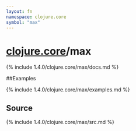 ```yaml
---
layout: fn
namespace: clojure.core
symbol: "max"
---
```


# [clojure.core](../)/max

{% include 1.4.0/clojure.core/max/docs.md %}

##Examples

{% include 1.4.0/clojure.core/max/examples.md %}
## Source
{% include 1.4.0/clojure.core/max/src.md %}

